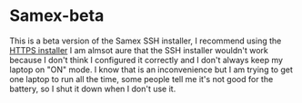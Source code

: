 # Samex-beta
This is a beta version of the Samex SSH installer, I recommend using the [HTTPS installer](https://github.com/Dfmaaa/Samex)
I am almsot aure that the SSH installer wouldn't work because I don't think I configured it correctly and I don't always keep my laptop on "ON" mode.
I know that is an inconvenience but I am trying to get one laptop to run all the time, some people tell me it's not good for the battery, so I shut it down when I don't use it.
